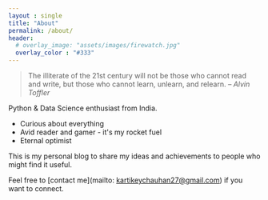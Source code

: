 ```yaml
---
layout : single
title: "About"
permalink: /about/
header:
  # overlay_image: "assets/images/firewatch.jpg"
  overlay_color : "#333"
---
```


>The illiterate of the 21st century will not be those who cannot read and write, but those who cannot learn, unlearn, and relearn. – *Alvin Toffler*

Python & Data Science enthusiast from India. 

- Curious about everything
- Avid reader and gamer - it's my rocket fuel
- Eternal optimist

This is my personal blog to share my ideas and achievements to people who might find it useful.

Feel free to [contact me](mailto: kartikeychauhan27@gmail.com) if you want to connect.


